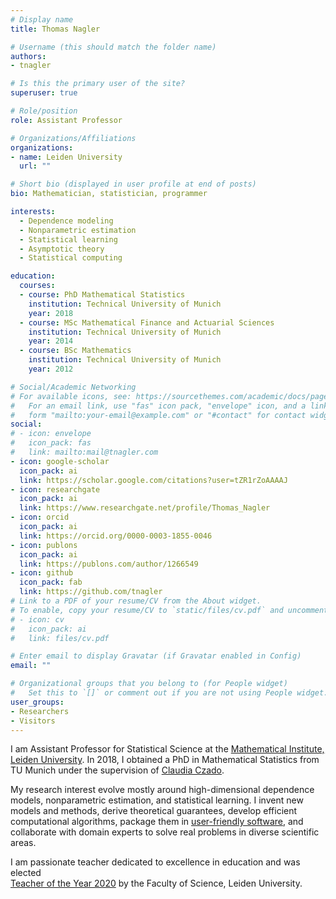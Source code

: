 ```yaml
---
# Display name
title: Thomas Nagler

# Username (this should match the folder name)
authors:
- tnagler

# Is this the primary user of the site?
superuser: true

# Role/position
role: Assistant Professor

# Organizations/Affiliations
organizations:
- name: Leiden University
  url: ""

# Short bio (displayed in user profile at end of posts)
bio: Mathematician, statistician, programmer

interests:
  - Dependence modeling
  - Nonparametric estimation
  - Statistical learning
  - Asymptotic theory
  - Statistical computing

education:
  courses:
  - course: PhD Mathematical Statistics
    institution: Technical University of Munich
    year: 2018
  - course: MSc Mathematical Finance and Actuarial Sciences
    institution: Technical University of Munich
    year: 2014
  - course: BSc Mathematics
    institution: Technical University of Munich
    year: 2012

# Social/Academic Networking
# For available icons, see: https://sourcethemes.com/academic/docs/page-builder/#icons
#   For an email link, use "fas" icon pack, "envelope" icon, and a link in the
#   form "mailto:your-email@example.com" or "#contact" for contact widget.
social:
# - icon: envelope
#   icon_pack: fas
#   link: mailto:mail@tnagler.com
- icon: google-scholar
  icon_pack: ai
  link: https://scholar.google.com/citations?user=tZR1rZoAAAAJ
- icon: researchgate
  icon_pack: ai
  link: https://www.researchgate.net/profile/Thomas_Nagler
- icon: orcid
  icon_pack: ai
  link: https://orcid.org/0000-0003-1855-0046
- icon: publons
  icon_pack: ai
  link: https://publons.com/author/1266549
- icon: github
  icon_pack: fab
  link: https://github.com/tnagler
# Link to a PDF of your resume/CV from the About widget.
# To enable, copy your resume/CV to `static/files/cv.pdf` and uncomment the lines below.
# - icon: cv
#   icon_pack: ai
#   link: files/cv.pdf

# Enter email to display Gravatar (if Gravatar enabled in Config)
email: ""

# Organizational groups that you belong to (for People widget)
#   Set this to `[]` or comment out if you are not using People widget.
user_groups:
- Researchers
- Visitors
---
```


I am Assistant Professor for Statistical Science at the [Mathematical
Institute, Leiden
University](https://www.universiteitleiden.nl/en/science/mathematics/statistical-science).
In 2018, I obtained a PhD in Mathematical Statistics from TU Munich under the
supervision of [Claudia
Czado](https://www.groups.ma.tum.de/en/statistics/people/claudia-czado/).

My research interest evolve mostly around high-dimensional dependence models, 
nonparametric estimation, and statistical learning. I invent new models and 
 methods, derive theoretical guarantees, develop efficient computational 
algorithms, package them in [user-friendly software](software), and collaborate with domain 
experts to solve real problems in diverse scientific areas.

I am passionate teacher dedicated to excellence in education and was elected  
[Teacher of the Year 2020](https://www.universiteitleiden.nl/science-talents-and-discoveries/teacher-of-the-year-award/thomas-nagler) 
by the Faculty of Science, Leiden University.